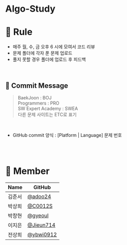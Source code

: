 # Algo-Study
# 👑 Rule
- 매주 월, 수, 금 오후 6 시에 모여서 코드 리뷰
- 문제 폴더에 각자 푼 문제 업로드
- 풀지 못할 경우 폴더에 업로드 후 피드백

<br/>

## 🌟 Commit Message
> BaekJoon : BOJ  
Programmers : PRO  
SW Expert Academy : SWEA  
다른 문제 사이트는 ETC로 표기
> 

<br/>

- GitHub commit 양식 : [Platform | Language] 문제 번호

<br/>
<br/>

# 🧸 Member
| Name | GitHub |
| --- | --- |
| 김준서 | [@adoo24](https://github.com/adoo24) |
| 박상희 | [@C0012S](https://github.com/C0012S) |
| 박창현 | [@gyeoul](https://github.com/gyeoul) |
| 이지은 | [@Jieun714](https://github.com/Jieun714) |
| 전상희 | [@ybwi0912](https://github.com/ybwi0912) |
